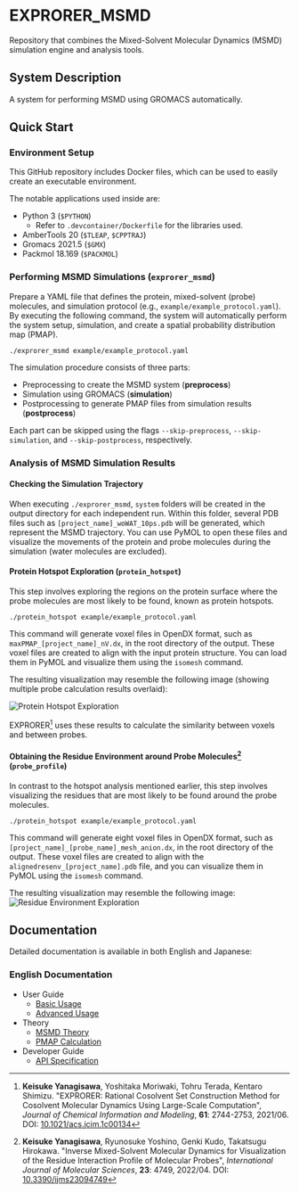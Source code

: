 # EXPRORER_MSMD

Repository that combines the Mixed-Solvent Molecular Dynamics (MSMD) simulation engine and analysis tools.

## System Description

A system for performing MSMD using GROMACS automatically.

## Quick Start

### Environment Setup

This GitHub repository includes Docker files, which can be used to easily create an executable environment.

The notable applications used inside are:

- Python 3 (`$PYTHON`)
  - Refer to `.devcontainer/Dockerfile` for the libraries used.
- AmberTools 20 (`$TLEAP`, `$CPPTRAJ`)
- Gromacs 2021.5 (`$GMX`)
- Packmol 18.169 (`$PACKMOL`)

### Performing MSMD Simulations (`exprorer_msmd`)

Prepare a YAML file that defines the protein, mixed-solvent (probe) molecules, and simulation protocol (e.g., `example/example_protocol.yaml`). By executing the following command, the system will automatically perform the system setup, simulation, and create a spatial probability distribution map (PMAP).

```
./exprorer_msmd example/example_protocol.yaml
```

The simulation procedure consists of three parts:

- Preprocessing to create the MSMD system (**preprocess**)
- Simulation using GROMACS (**simulation**)
- Postprocessing to generate PMAP files from simulation results (**postprocess**)

Each part can be skipped using the flags `--skip-preprocess`, `--skip-simulation`, and `--skip-postprocess`, respectively.

### Analysis of MSMD Simulation Results

#### Checking the Simulation Trajectory

When executing `./exprorer_msmd`, `system` folders will be created in the output directory for each independent run. Within this folder, several PDB files such as `[project_name]_woWAT_10ps.pdb` will be generated, which represent the MSMD trajectory. You can use PyMOL to open these files and visualize the movements of the protein and probe molecules during the simulation (water molecules are excluded).

#### Protein Hotspot Exploration (`protein_hotspot`)

This step involves exploring the regions on the protein surface where the probe molecules are most likely to be found, known as protein hotspots.

```
./protein_hotspot example/example_protocol.yaml
```

This command will generate voxel files in OpenDX format, such as `maxPMAP_[project_name]_nV.dx`, in the root directory of the output. These voxel files are created to align with the input protein structure. You can load them in PyMOL and visualize them using the `isomesh` command.

The resulting visualization may resemble the following image (showing multiple probe calculation results overlaid):

![Protein Hotspot Exploration](https://i.imgur.com/bzxz0K6.png)

EXPRORER[^1] uses these results to calculate the similarity between voxels and between probes.

[^1]: **Keisuke Yanagisawa**, Yoshitaka Moriwaki, Tohru Terada, Kentaro Shimizu. "EXPRORER: Rational Cosolvent Set Construction Method for Cosolvent Molecular Dynamics Using Large-Scale Computation", *Journal of Chemical Information and Modeling*, **61**: 2744-2753, 2021/06. DOI: [10.1021/acs.jcim.1c00134](https://doi.org/10.1021/acs.jcim.1c00134)

#### Obtaining the Residue Environment around Probe Molecules[^2] (`probe_profile`)

In contrast to the hotspot analysis mentioned earlier, this step involves visualizing the residues that are most likely to be found around the probe molecules.

```
./protein_hotspot example/example_protocol.yaml
```

This command will generate eight voxel files in OpenDX format, such as `[project_name]_[probe_name]_mesh_anion.dx`, in the root directory of the output. These voxel files are created to align with the `alignedresenv_[project_name].pdb` file, and you can visualize them in PyMOL using the `isomesh` command.

The resulting visualization may resemble the following image:
![Residue Environment Exploration](https://i.imgur.com/4QIZxhW.png)

[^2]: **Keisuke Yanagisawa**, Ryunosuke Yoshino, Genki Kudo, Takatsugu Hirokawa. "Inverse Mixed-Solvent Molecular Dynamics for Visualization of the Residue Interaction Profile of Molecular Probes", *International Journal of Molecular Sciences*, **23**: 4749, 2022/04. DOI: [10.3390/ijms23094749](https://doi.org/10.3390/ijms23094749)

## Documentation

Detailed documentation is available in both English and Japanese:

### English Documentation
- User Guide
  - [Basic Usage](docs/en/user_guide/basic.md)
  - [Advanced Usage](docs/en/user_guide/advanced.md)
- Theory
  - [MSMD Theory](docs/en/theory/msmd.md)
  - [PMAP Calculation](docs/en/theory/pmap.md)
- Developer Guide
  - [API Specification](docs/en/dev/api.md)
